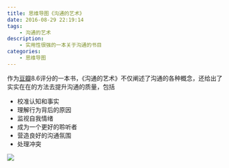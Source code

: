 ```yaml
---
title: 思维导图《沟通的艺术》
date: 2016-08-29 22:19:14
tags:
	- 沟通的艺术
description:
	- 实用性很强的一本关于沟通的书目
categories:
	- 思维导图
---
```


作为[豆瓣](https://book.douban.com/subject/26275861/)8.6评分的一本书，《沟通的艺术》不仅阐述了沟通的各种概念，还给出了实实在在的方法去提升沟通的质量，包括

- 校准认知和事实
- 理解行为背后的原因
- 监视自我情绪
- 成为一个更好的聆听者
- 营造良好的沟通氛围
- 处理冲突


![](http://o9xzp7efk.bkt.clouddn.com/%E6%B2%9F%E9%80%9A%E7%9A%84%E8%89%BA%E6%9C%AF.png)

